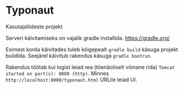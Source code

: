 # Typonaut
Kasutajaliideste projekt

Serveri käivitamiseks on vajalik gradle installida. https://gradle.org/

Esimest korda käivitades tuleb kõigepealt `gradle build` käsuga projekt buildida.
Seejärel käivitub rakendus käsuga `gradle bootrun`.

Rakendus töötab kui logist leiad rea (tõenäoliselt viimane rida) `Tomcat started on port(s): 8080 (http)`.
Minnes `http://localhost:8080/typonaut.html` URLile leiad UI.